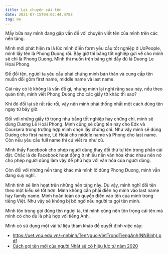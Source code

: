 ```yaml
---
title: Lại chuyện cái tên
date: 2021-07-15T04:02:44.478Z
tag: me
---
```

Mấy bữa nay mình đang gặp vấn đề với chuyện viết tên của mình trên các nền tảng.

Mình mới phát hiện ra là lúc mình điền form yêu cầu tốt nghiệp ở UoPeople, mình lấy tên là Phong Duong rồi. Bây giờ thì bằng tốt nghiệp gửi về cho mình sẽ chỉ là Phong Duong. Mình thì muốn trên bằng ghi đầy đủ là Duong Le Hoai Phong.

Để đổi tên, người ta yêu cầu phải chứng minh bản thân và cung cấp tên muốn đổi gồm first name, middle name và last name.

Cái này có lẽ không là vấn đề gì, nhưng mình lại nghĩ rằng sau này, nếu theo quán tính, mình viết Phong Duong cho các giấy tờ khác thì sao?

Khi đó đổi lại sẽ rất rắc rối, vậy nên mình phải thống nhất một cách dùng tên ngay từ bây giờ.

Đối với những giấy tờ trọng như bằng tốt nghiệp hay chứng chỉ, mình sẽ dùng Dương Lê Hoài Phong. Mình cũng sẽ dùng tên này cho Edx và Coursera trong trường hợp mình chọn lấy chứng chỉ. Như vậy mình sẽ dùng Dương cho first name, Lê Hoài cho middle name và Phong cho last name. Còn nếu yêu cầu full name thì cứ viết ra như cũ.

Mình thấy Facebook cho phép người dùng thay đổi thứ tự tên trong phần cài đặt. Chắc là do Facebook hoạt động ở nhiều nền văn hóa khác nhau nên nó cho phép người dùng làm vậy để phù hợp với văn hóa của người dùng.

Còn đối với những nền tảng khác mà mình lỡ dùng Phong Duong, mình vẫn đang suy nghĩ.

Mình tính sẽ linh hoạt trên những nền tảng này. Dù vậy, mình nghĩ đổi tên theo một kiểu sẽ tốt hơn. Mình không cần phải điền họ mình vào last name hay family name. Mình hoàn toàn có quyền điền vào tên của mình trong tiếng Việt. Như vậy sẽ không bị bỡ ngỡ nếu người ta gọi tên mình. 

Mình tôn trọng gọi đúng tên người ta, thì mình cũng nên tôn trọng cái tên mà mình có cho dù là phù hợp với tiếng Anh.

Mình có sử dụng một vài tư liệu tham khảo để quyết định việc này:

* <https://uet.vnu.edu.vn/~nnbinh/TenNguoiVietTrongTiengAnh(NNBinh).pdf>
* [Cách gọi tên mới của người Nhật sẽ có hiệu lực từ năm 2020](https://nhandan.vn/tin-tuc-the-gioi/cach-goi-ten-moi-cua-nguoi-nhat-se-co-hieu-luc-tu-nam-2020-376724)